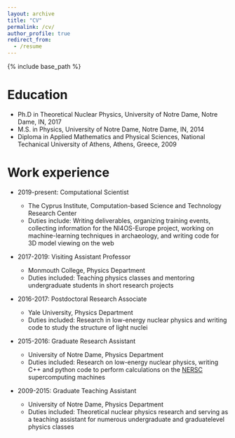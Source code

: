 ```yaml
---
layout: archive
title: "CV"
permalink: /cv/
author_profile: true
redirect_from:
  - /resume
---
```


{% include base_path %}

Education
======
* Ph.D in Theoretical Nuclear Physics, University of Notre Dame, Notre Dame, IN, 2017
* M.S. in Physics, University of Notre Dame, Notre Dame, IN, 2014
* Diploma in Applied Mathematics and Physical Sciences, National Techanical University of Athens, Athens, Greece, 2009

Work experience
======
* 2019-present: Computational Scientist 
  * The Cyprus Institute, Computation-based Science and Technology Research Center
  * Duties include: Writing deliverables, organizing training events, collecting information for the NI4OS-Europe project, working on machine-learning techniques in archaeology, and writing code for 3D model viewing on the web

* 2017-2019: Visiting Assistant Professor
  * Monmouth College, Physics Department
  * Duties included: Teaching physics classes and mentoring undergraduate 
  students in short research projects

* 2016-2017: Postdoctoral Research Associate 
  * Yale University, Physics Department
  * Duties included: Research in low-energy nuclear physics and writing code to study 
  the structure of light nuclei

* 2015-2016: Graduate Research Assistant 
  * University of Notre Dame, Physics Department
  * Duties included: Research on low-energy nuclear physics, writing C++ and python code to perform calculations on the [NERSC](https://www.nersc.gov/) supercomputing machines 

* 2009-2015: Graduate Teaching Assistant
  * University of Notre Dame, Physics Department
  * Duties included: Theoretical nuclear physics research and serving as a teaching 
  assistant for numerous undergraduate and graduatelevel physics classes




<!-- * Summer 2015: Research Assistant
  * Github University
  * Duties included: Tagging issues
  * Supervisor: Professor Git

* Fall 2015: Research Assistant
  * Github University
  * Duties included: Merging pull requests
  * Supervisor: Professor Hub -->
  
<!-- Skills
======
* Scientific 
* Skill 2
  * Sub-skill 2.1
  * Sub-skill 2.2
  * Sub-skill 2.3
* Skill 3 -->

<!-- Publications
======
  <ul>{% for post in site.publications %}
    {% include archive-single-cv.html %}
  {% endfor %}</ul>
  
Talks
======
  <ul>{% for post in site.talks %}
    {% include archive-single-talk-cv.html %}
  {% endfor %}</ul>
  
Teaching
======
  <ul>{% for post in site.teaching %}
    {% include archive-single-cv.html %}
  {% endfor %}</ul>
  
Service and leadership
======
* Currently signed in to 43 different slack teams -->
